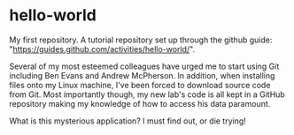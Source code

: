# hello-world
My first repository. A tutorial repository set up through the github guide: "https://guides.github.com/activities/hello-world/".

 Several of my most esteemed colleagues have urged me to start using Git including Ben Evans and Andrew McPherson.
 In addition, when installing files onto my Linux machine, I've been forced to download source code from Git.
 Most importantly though, my new lab's code is all kept in a GitHub repository making my knowledge of how to access his data paramount. 

What is this mysterious application? I must find out, or die trying!
